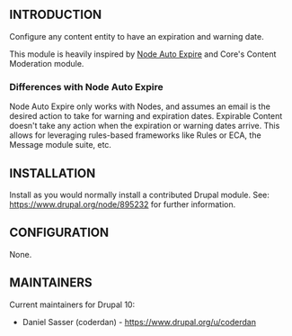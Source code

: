 ## INTRODUCTION

Configure any content entity to have an expiration and warning date.

This module is heavily inspired by [Node Auto Expire](https://www.drupal.org/project/node_auto_expire) and Core's Content Moderation module.

### Differences with Node Auto Expire
Node Auto Expire only works with Nodes, and assumes an email is the desired action to take for warning and expiration dates. Expirable Content doesn't take any action when the expiration or warning dates arrive. This allows for leveraging rules-based frameworks like Rules or ECA, the Message module suite, etc.

## INSTALLATION

Install as you would normally install a contributed Drupal module.
See: https://www.drupal.org/node/895232 for further information.

## CONFIGURATION

None.

## MAINTAINERS

Current maintainers for Drupal 10:

- Daniel Sasser (coderdan) - https://www.drupal.org/u/coderdan
